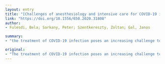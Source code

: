 ```yaml
---
layout: entry
title: "[Challenges of anesthesiology and intensive care for COVID-19 infection. Practical recommendation]"
link: "https://doi.org/10.1556/650.2020.31808"
author:
- Fulesdi, Bela; Sarkany, Peter; Szentkereszty, Zoltan; Gal, Janos

summary:
- "the treatment of COVID-19 infection poses an increasing challenge to the Hungarian healthcare system. An essential condition for effective care is to protect intensive care unit staff from the spread of infection during day-to-day patient care and to make knowledge about them widely known. The authors summarize the most important organizational, treatment, and prevention tasks related to intensive care for critically ill patients. Using practical considerations, the authors summarise the more important organizational and treatment tasks relating to the treatment and prevention of the infection. They summarize the treatment poses a challenge to Hungary healthcare system and anesthesiology and intensive care."

original:
- "The treatment of COVID-19 infection poses an increasing challenge to the Hungarian healthcare system and, in particular, to the anesthesiology and intensive care professions responsible for the care of critically ill patients. An essential condition for effective care is to protect intensive care unit staff from the spread of infection during day-to-day patient care and to make knowledge about them widely known. Based on practical considerations, the authors summarize the most important organizational, treatment, and prevention tasks related to intensive care for COVID-19 patients. Orv Hetil. 2020; 161 (17): 652-659."
---
```



